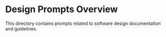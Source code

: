# Design Prompts Overview

This directory contains prompts related to software design documentation and guidelines.
